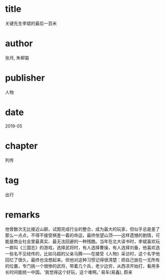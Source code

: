 # title
关键先生李斌的最后一百米

# author
张月, 朱柳笛

# publisher
人物

# date
2019-05

# chapter
列传

# tag
出行

# remarks
他曾数次无比接近山巅，试图完成行业的整合，成为最大的玩家，但似乎总是差了那么一点点，不得不接受棋差一着的命运，最终怅望山顶——这样遗憾的剧情，可能是商业社会里最真实、最无法回避的一种残酷。当年在北大读书时，李斌喜欢玩一款叫《三国志》的游戏，选择武将时，有人选择曹操，有人选择刘备，他喜欢选一些名不见经传的，比如马超的父亲马腾——在接受《人物》采访时，这个名字他回忆了很久，最终也没想起来。但他对这种习惯记得很清楚：把自己放在一无所有的位置，专门挑一个很惨的武将，带着几个兵，老少边穷，从西凉开始打，看用多长时间能统一中国。‘我觉得这个好玩，这个难啊。’ 易车(易鑫), 蔚来

